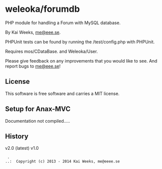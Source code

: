 weleoka/forumdb
=========

PHP module for handling a Forum with MySQL database.



By Kai Weeks, me@eee.se.


PHPUnit tests can be found by running the /test/config.php with PHPUnit.


Requires mos/CDataBase.
and Weleoka/User.

Please give feedback on any improvements that you would like to see. 
And report bugs to me@eee.se!


License 
------------------

This software is free software and carries a MIT license.


Setup for Anax-MVC
------------------

Documentation not compiled.....

History
-----------------------------------


v2.0 (latest)
v1.0




```
 .  
..:  Copyright (c) 2013 - 2014 Kai Weeks, me@eeee.se
```


